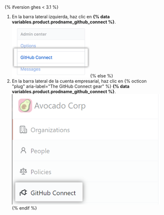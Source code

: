 {% ifversion ghes < 3.1 %}
1. En la barra lateral izquierda, haz clic en **{% data variables.product.prodname_github_connect %}**. ![GitHub Connect tab in the business account settings sidebar](/assets/images/enterprise/business-accounts/settings-github-connect-tab.png){% else %}
1. En la barra lateral de la cuenta empresarial, haz clic en {% octicon "plug" aria-label="The GitHub Connect gear" %} **{% data variables.product.prodname_github_connect %}**. ![GitHub Connect tab in the enterprise account sidebar](/assets/images/help//business-accounts/enterprise-account-github-connect-tab.png){% endif %}
